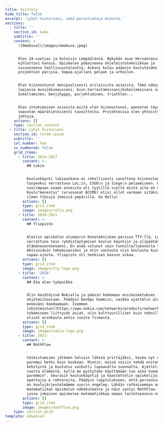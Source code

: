 ```yaml
---
title: Esittely
hide_title: false
excerpt: 'Lyhyt historiani, sekä perustietoja minusta.'
sections:
  - title: ''
    section_id: kuka
    subtitle: ''
    content: >
      ![Omakuva](/images/omakuva.jpeg)


      Olen 24-vuotias ja kotoisin Lempäälästä. Nykyään asun Hervannassa
      kihlattuni kanssa. Opiskelen pääaineena ohjelmistotekniikkaa ja
      sivuaineena teollisuustaloutta. Aikani kuluu pääosin koulutöiden ja
      projektien parissa. Vapaa-ajallani pelaan ja urheilen.


      Olen kiinnostunut monipuolisesti erilaisista asioista. Tämä näkyy niin
      laajassa musiikkimaussani, kuin harrastamissani/kokeilemissani asioissa.
      Sukeltaminen, benjihyppy, purjehtiminen, triathlon...


      Olen intohimoinen asioista mistä olen kiinnostunut, panostan täysillä ja
      saavutan määrätietoisesti tavoitteita. Projekteissa olen yhteistyökykyinen
      johtaja.
    actions: []
    type: section_content
  - title: Lyhyt Historiani
    section_id: lorem-ipsum
    subtitle: ''
    col_number: two
    is_numbered: false
    grid_items:
      - title: 2014-2017
        content: >-
          ## Lukio


          Koulunkäynti lukioaikana ei rehellisesti sanottuna kiinnostanut
          tarpeeksi verrattuna LoL:in, CSGO:n ja Siege:n pelaamiseen. Ote
          suurimpaan osaan aineista oli tyylillä sieltä mistä aita on matalin.
          Koulu"menestys" (arvosanat BCCME) olisi ollut varmaan sitäkin heikompi
          ilman fiksuja ihmisiä ympärillä. Go Rellu!
        actions: []
        type: grid_item
        image: images/rellu.png
      - title: 2018-2021
        content: >-
          ## Yliopisto


          Aloitin opiskelun alunperin Konetekniikan parissa TTY:llä. Lukioon
          verrattuna tein ryhdistäytymisen koulun käyntiin ja ylipäätään
          elämänasenteeseeni. En enää valunut vain tunnilta/luennolta toiselle.
          Aktivoiduin tekemisessäni ja otin vastuuta niin koulusta kuin
          vapaa-ajasta. Yliopisto oli henkisen kasvun aikaa.
        actions: []
        type: grid_item
        image: images/tty-logo.png
      - title: '2020'
        content: >-
          ## Eka alan työpaikka


          Olin kesätöissä Nokialla ja pääsin kokemaan ensikosketuksen
          ohjelmistoalaan. Päädyin DevOps hommiin, vaikka ajattelin alunperin
          meneväni koodaamaan. Isomman
          [ohjelmiston](https://www.nokia.com/networks/products/network-operations-master/#overview)
          tekemiseen liittyvät asiat, niin kulttuurilliset kuin teknilliset,
          olivat arvokasta antia isosta firmasta.
        actions: []
        type: grid_item
        image: images/nokia-logo.png
      - title: 2021-
        content: >
          ## MathFlow


          Valmistumisen jälkeen halusin lähteä yrittäjäksi, koska nyt olisi
          parempi hetki kuin koskaan. Mietin, missä voisin tehdä eniten
          kehitystä ja koulutus vaikutti lupaavalta suunnalta. Ajattelin, "12-18
          vuotta elämästä, kyllä me pystytään käyttämään tuo aika huomattavasti
          paremmin". Seurasin koulunkäyntiä ja haastettelin opiskelijoita,
          opettajia & rehtoreita. Päädyin lopptulokseen, että personoinnin puute
          on koulujärjestelmämme suurin ongelma. Lähdin ratkaisemaan ongelmaa
          matematiikan opiskelun näkökulmasta ja näin syntyi MathFlow. Sovellus,
          jossa jokainen opiskelee matematiikkaa omaan taitotasoonsa nähden.
        actions: []
        type: grid_item
        image: images/mathflow.png
    type: section_grid
template: advanced
---
```

